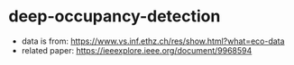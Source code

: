 # deep-occupancy-detection
- data is from: https://www.vs.inf.ethz.ch/res/show.html?what=eco-data
- related paper: https://ieeexplore.ieee.org/document/9968594
